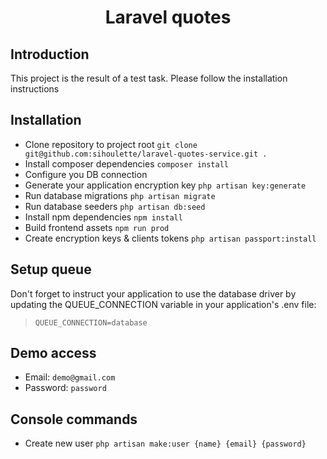 <h1 align="center">Laravel quotes</h1>

## Introduction
This project is the result of a test task. Please follow the installation instructions

## Installation
- Clone repository to project root ```git clone git@github.com:sihoulette/laravel-quotes-service.git .```
- Install composer dependencies ```composer install```
- Configure you DB connection
- Generate your application encryption key ```php artisan key:generate```
- Run database migrations ```php artisan migrate```
- Run database seeders ```php artisan db:seed```
- Install npm dependencies ```npm install```
- Build frontend assets ```npm run prod```
- Create encryption keys & clients tokens ```php artisan passport:install```

## Setup queue
Don't forget to instruct your application to use the database driver by updating the QUEUE_CONNECTION variable in your application's .env file:
>```QUEUE_CONNECTION=database```

## Demo access
- Email: ```demo@gmail.com```
- Password: ```password```

## Console commands
- Create new user ```php artisan make:user {name} {email} {password}```
